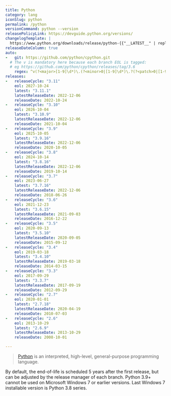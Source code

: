 ```yaml
---
title: Python
category: lang
iconSlug: python
permalink: /python
versionCommand: python --version
releasePolicyLink: https://devguide.python.org/versions/
changelogTemplate: |
  https://www.python.org/downloads/release/python-{{"__LATEST__" | replace:'.',''}}/
releaseDateColumn: true
auto:
-   git: https://github.com/python/cpython.git
  # The v is mandatory here because each branch EOL is tagged:
  # eg https://github.com/python/cpython/releases/tag/3.6
    regex: ^v(?<major>[1-9]\d*)\.(?<minor>0|[1-9]\d*)\.?(?<patch>0|[1-9]\d*)?$
releases:
-   releaseCycle: "3.11"
    eol: 2027-10-24
    latest: "3.11.1"
    latestReleaseDate: 2022-12-06
    releaseDate: 2022-10-24
-   releaseCycle: "3.10"
    eol: 2026-10-04
    latest: "3.10.9"
    latestReleaseDate: 2022-12-06
    releaseDate: 2021-10-04
-   releaseCycle: "3.9"
    eol: 2025-10-05
    latest: "3.9.16"
    latestReleaseDate: 2022-12-06
    releaseDate: 2020-10-05
-   releaseCycle: "3.8"
    eol: 2024-10-14
    latest: "3.8.16"
    latestReleaseDate: 2022-12-06
    releaseDate: 2019-10-14
-   releaseCycle: "3.7"
    eol: 2023-06-27
    latest: "3.7.16"
    latestReleaseDate: 2022-12-06
    releaseDate: 2018-06-26
-   releaseCycle: "3.6"
    eol: 2021-12-23
    latest: "3.6.15"
    latestReleaseDate: 2021-09-03
    releaseDate: 2016-12-22
-   releaseCycle: "3.5"
    eol: 2020-09-13
    latest: "3.5.10"
    latestReleaseDate: 2020-09-05
    releaseDate: 2015-09-12
-   releaseCycle: "3.4"
    eol: 2019-03-18
    latest: "3.4.10"
    latestReleaseDate: 2019-03-18
    releaseDate: 2014-03-15
-   releaseCycle: "3.3"
    eol: 2017-09-29
    latest: "3.3.7"
    latestReleaseDate: 2017-09-19
    releaseDate: 2012-09-29
-   releaseCycle: "2.7"
    eol: 2020-01-01
    latest: "2.7.18"
    latestReleaseDate: 2020-04-19
    releaseDate: 2010-07-03
-   releaseCycle: "2.6"
    eol: 2013-10-29
    latest: "2.6.9"
    latestReleaseDate: 2013-10-29
    releaseDate: 2008-10-01

---
```


> [Python](https://www.python.org/) is an interpreted, high-level, general-purpose programming language.

By default, the end-of-life is scheduled 5 years after the first release, but can be adjusted by the release manager of each branch.
Python 3.9+ cannot be used on Microsoft Windows 7 or earlier versions. Last Windows 7 installable version is Python 3.8 series.
